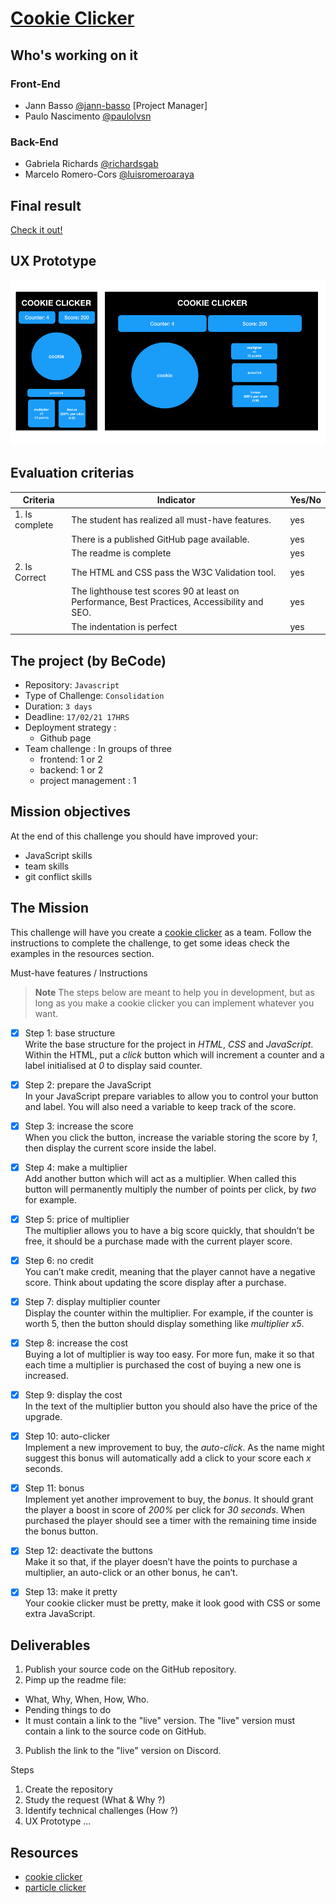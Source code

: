 # [Cookie Clicker](https://github.com/becodeorg/BXL-Swartz-4-27/blob/master/2.The-Hill/1.Javascript/cookieClicker.md)

## Who's working on it
### Front-End
* Jann Basso [@jann-basso](https://github.com/jann-basso) [Project Manager]
* Paulo Nascimento [@paulolvsn](https://github.com/paulolvsn)

### Back-End
* Gabriela Richards [@richardsgab](https://github.com/richardsgab)
* Marcelo Romero-Cors [@luisromeroaraya](https://github.com/luisromeroaraya)


## Final result
[Check it out!](https://jann-basso.github.io/cookie-clicker/)

## UX Prototype
![mockup](/img/mockup.jpeg)

## Evaluation criterias

| Criteria       | Indicator                                                    | Yes/No |
| -------------- | ------------------------------------------------------------ | ------ |
| 1. Is complete | The student has realized all must-have features.             |  yes   |
|                | There is a published GitHub page available.                  |  yes   |
|                | The readme is complete                                       |  yes   |
| 2. Is Correct  | The HTML and CSS pass the W3C Validation tool.               |  yes   |
|                | The lighthouse test scores 90 at least on Performance, Best Practices, Accessibility and SEO. |   yes  |
|                | The indentation is perfect                                   |   yes  |



## The project (by BeCode)
* Repository: ```Javascript```
* Type of Challenge: ```Consolidation```
* Duration: ```3 days```
* Deadline: ```17/02/21 17HRS```
* Deployment strategy :
  * Github page
* Team challenge : In groups of three
  * frontend: 1 or 2
  * backend: 1 or 2
  * project management : 1

## Mission objectives
At the end of this challenge you should have improved your:
* JavaScript skills
* team skills
* git conflict skills

## The Mission
This challenge will have you create a [cookie clicker](https://en.wikipedia.org/wiki/Cookie_Clicker) as a team. Follow the instructions to complete the challenge, to get some ideas check the examples in the resources section.

Must-have features / Instructions
> **Note** The steps below are meant to help you in development, but as long as you make a cookie clicker you can implement whatever you want.

- [x] Step 1: base structure<br>
Write the base structure for the project in *HTML*, *CSS* and *JavaScript*. Within the HTML, put a *click* button which will increment a counter and a label initialised at *0* to display said counter.

- [x] Step 2: prepare the JavaScript<br>
In your JavaScript prepare variables to allow you to control your button and label. You will also need a variable to keep track of the score.

- [x] Step 3: increase the score<br>
When you click the button, increase the variable storing the score by *1*, then display the current score inside the label.

- [x] Step 4: make a multiplier<br>
Add another button which will act as a multiplier. When called this button will permanently multiply the number of points per click, by *two* for example.

- [x] Step 5: price of multiplier<br>
The multiplier allows you to have a big score quickly, that shouldn’t be free, it should be a purchase made with the current player score.

- [x] Step 6: no credit<br>
You can’t make credit, meaning that the player cannot have a negative score. Think about updating the score display after a purchase.

- [x] Step 7: display multiplier counter<br>
Display the counter within the multiplier. For example, if the counter is worth 5, then the button should display something like *multiplier x5*.

- [x] Step 8: increase the cost<br>
Buying a lot of multiplier is way too easy. For more fun, make it so that each time a multiplier is purchased the cost of buying a new one is increased.

- [x] Step 9: display the cost<br>
In the text of the multiplier button you should also have the price of the upgrade.

- [x] Step 10: auto-clicker<br>
Implement a new improvement to buy, the *auto-click*. As the name might suggest this bonus will automatically add a click to your score each *x* seconds.

- [x] Step 11: bonus<br>
Implement yet another improvement to buy, the *bonus*. It should grant the player a boost in score of *200%* per click for *30 seconds*. When purchased the player should see a timer with the remaining time inside the bonus button.

- [x] Step 12: deactivate the buttons<br>
Make it so that, if the player doesn’t have the points to purchase a multiplier, an auto-click or an other bonus, he can’t.

- [x] Step 13: make it pretty<br>
Your cookie clicker must be pretty, make it look good with CSS or some extra JavaScript.

## Deliverables
1. Publish your source code on the GitHub repository.
2. Pimp up the readme file:
  * What, Why, When, How, Who.
  * Pending things to do
  * It must contain a link to the "live" version. The "live" version must contain a link to the source code on GitHub.
3. Publish the link to the "live" version on Discord.

Steps
1. Create the repository
2. Study the request (What & Why ?)
3. Identify technical challenges (How ?)
4. UX Prototype ...

## Resources
* [cookie clicker](http://orteil.dashnet.org/cookieclicker/)
* [particle clicker](https://particle-clicker.web.cern.ch/particle-clicker/)

